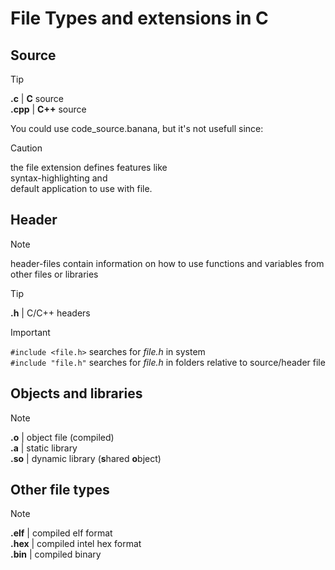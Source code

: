 # File Types and extensions in C

## Source
> [!TIP]
> **.c**  | **C** source \
> **.cpp** | **C++** source 


You could use code_source.banana, but it's not usefull since:
> [!CAUTION]
> the file extension defines features like\
> syntax-highlighting and\
> default application to use with file.

## Header
> [!NOTE]
> header-files contain information on how to use functions and variables from other files or libraries

> [!TIP]
> **.h** | C/C++ headers

> [!IMPORTANT]
> `#include <file.h>` searches for _file.h_ in system\
> `#include "file.h"` searches for _file.h_ in folders relative to source/header file
 
## Objects and libraries
> [!NOTE]
> **.o**  | object file (compiled) \
> **.a** |  static library \
> **.so** |  dynamic library (**s**hared **o**bject)

## Other file types
> [!NOTE]
> **.elf**  | compiled elf format \
> **.hex** |  compiled intel hex format \
> **.bin** |  compiled binary
